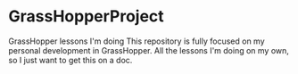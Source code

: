 # GrassHopperProject
GrassHopper lessons I'm doing
This repository is fully focused on my personal development in GrassHopper. All the lessons I'm doing on my own, so I just want to get this on a doc.
